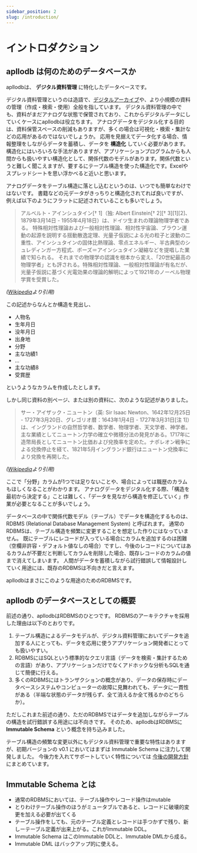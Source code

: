 ```yaml
---
sidebar_position: 2
slug: /introduction/
---
```


# イントロダクション

## apllodb は何のためのデータベースか

apllodbは、 **デジタル資料管理** に特化したデータベースです。

デジタル資料管理というのは造語で、[デジタルアーカイブ](https://ja.wikipedia.org/wiki/%E3%83%87%E3%82%B8%E3%82%BF%E3%83%AB%E3%82%A2%E3%83%BC%E3%82%AB%E3%82%A4%E3%83%96)や、より小規模の資料の管理（作成・検索・使用）全般を指しています。
デジタル資料管理の中でも、資料がまだアナログな状態で保管されており、これからデジタルデータにしていくケースにapllodbは役立ちます。
アナログデータをデジタル化する目的は、資料保管スペースの削減もありますが、多くの場合は可視化・検索・集計などの応用があるのではないでしょうか。
応用を見据えてデータ化する場合、情報整理をしながらデータを蓄積し、データを **構造化** していく必要があります。
構造化にはいろいろな手法がありますが、アプリケーションプログラムからも人間からも扱いやすい構造化として、関係代数のモデルがあります。関係代数というと難しく聞こえますが、要するにテーブル構造を使った構造化です。Excelやスプレッドシートを思い浮かべると近いと思います。

アナログデータをテーブル構造に落とし込むというのは、いつでも簡単なわけではないです。
書籍などの元データがきっちりと構造化されてれば良いですが、例えば以下のようにフラットに記述されていることも多いでしょう。

> アルベルト・アインシュタイン[† 1]（独: Albert Einstein[† 2][† 3][1][2]、1879年3月14日 - 1955年4月18日）は、ドイツ生まれの理論物理学者である。
> 特殊相対性理論および一般相対性理論、相対性宇宙論、ブラウン運動の起源を説明する揺動散逸定理、光量子仮説による光の粒子と波動の二重性、アインシュタインの固体比熱理論、零点エネルギー、半古典型のシュレディンガー方程式、ボーズ＝アインシュタイン凝縮などを提唱した業績で知られる。
> それまでの物理学の認識を根本から変え、「20世紀最高の物理学者」とも評される。特殊相対性理論、一般相対性理論が有名だが、光量子仮説に基づく光電効果の理論的解明によって1921年のノーベル物理学賞を受賞した。

_([Wikipedia](https://ja.wikipedia.org/wiki/%E3%82%A2%E3%83%AB%E3%83%99%E3%83%AB%E3%83%88%E3%83%BB%E3%82%A2%E3%82%A4%E3%83%B3%E3%82%B7%E3%83%A5%E3%82%BF%E3%82%A4%E3%83%B3)より引用)_

この記述からなんとか構造を見出し、

- 人物名
- 生年月日
- 没年月日
- 出身地
- 分野
- 主な功績1
- ...
- 主な功績8
- 受賞歴

というようなカラムを作成したとします。

しかし同じ資料の別ページ、または別の資料に、次のような記述がありました。

> サー・アイザック・ニュートン（英: Sir Isaac Newton、1642年12月25日 - 1727年3月20日、グレゴリオ暦：1643年1月4日 - 1727年3月31日[注 1]）は、イングランドの自然哲学者、数学者、物理学者、天文学者、神学者。
> 主な業績としてニュートン力学の確立や微積分法の発見がある。1717年に造幣局長としてニュートン比価および兌換率を定めた。ナポレオン戦争による兌換停止を経て、1821年5月イングランド銀行はニュートン兌換率により兌換を再開した。

_([Wikipedia](https://ja.wikipedia.org/wiki/%E3%82%A2%E3%82%A4%E3%82%B6%E3%83%83%E3%82%AF%E3%83%BB%E3%83%8B%E3%83%A5%E3%83%BC%E3%83%88%E3%83%B3)より引用)_

ここで「分野」カラムが1つでは足りないことや、場合によっては職歴のカラムもほしくなることがわかります。
アナログデータをデジタル化する際、「構造を最初から決定する」ことは難しく、「データを見ながら構造を修正していく」作業が必要となることが多いでしょう。

データベースの中で関係代数モデル（テーブル）でデータを構造化するものは、RDBMS (Relational Database Management System) と呼ばれます。
通常のRDBMSは、テーブル構造を頻繁に変更することを想定した作りにはなっていません。
既にテーブルにレコードが入っている場合にカラムを追加するのは困難（空欄非許容・デフォルト値なしの場合）ですし、今後のレコードについてはあるカラムが不要だと判断してカラムを削除した場合、既存レコードのカラムの値まで消えてしまいます。
人間がデータを蓄積しながら試行錯誤して情報設計していく用途には、既存のRDBMSは不向きだと言えます。

apllodbはまさにこのような用途のためのRDBMSです。

## apllodb のデータベースとしての概要

前述の通り、apllodbはRDBMSのひとつです。
RDBMSのアーキテクチャを採用した理由は以下のとおりです。

1. テーブル構造によるデータモデルが、デジタル資料管理においてデータを追加する人にとっても、データを応用に使うアプリケーション開発者にとっても扱いやすい。
2. RDBMSにはSQLという標準的なクエリ言語（データを検索・集計するための言語）があり、アプリケーションだけでなくアドホックな分析もSQLを通じて簡便に行える。
3. 多くのRDBMSにはトランザクションの概念があり、データの保存時にデータべースシステムやコンピューターの故障に見舞われても、データに一貫性がある（半端な状態のデータが残らず、全て消えるか全て残るかのどちらか）。

ただしこれまた前述の通り、ただのRDBMSではデータを追加しながらテーブルの構造を試行錯誤する用途には不向きです。
そのため、apllodbはRDBMSに **Immutable Schema** という概念を持ち込みました。

テーブル構造の頻繁な変更以外にもデジタル資料管理で重要な特性はありますが、初期バージョンの v0.1 においてはまずは Immutable Schema に注力して開発しました。
今後力を入れてサポートしていく特性については [今後の開発方針](04-future-work.md) にまとめています。

## Immutable Schema とは

- 通常のRDBMSにおいては、テーブル操作やレコード操作はmutable
- とりわけテーブル操作のほうがミュータブルであると、レコードに破壊的変更を加える必要が出てくる
- テーブル操作をしても、元のテーブル定義とレコードは手つかずで残り、新しーテーブル定義が出来上がる。これがImmutable DDL。
- Immutable Schema はこのImmutable DDLと、Immutable DMLから成る。
- Immutable DML はバックアップ的に使える。
